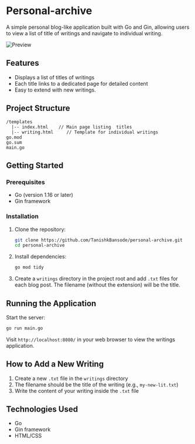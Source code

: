 # Personal-archive

A simple personal blog-like application built with Go and Gin, allowing users to view a list of title of writings  and navigate to individual writing.

![Preview](https://github.com/user-attachments/assets/26341c18-2c8d-42aa-a316-5b5163bd7035)


## Features

- Displays a list of titles of writings
- Each title links to a dedicated page for detailed content
- Easy to extend with new writings.

## Project Structure

```
/templates
  |-- index.html    // Main page listing  titles
  |-- writing.html     // Template for individual writings
go.mod
go.sum
main.go
```

## Getting Started

### Prerequisites

- Go (version 1.16 or later)
- Gin framework

### Installation

1. Clone the repository:
   ```bash
   git clone https://github.com/TanishkBansode/personal-archive.git
   cd personal-archive
   ```

2. Install dependencies:
   ```bash
   go mod tidy
   ```

3. Create a `writings` directory in the project root and add `.txt` files for each blog post. The filename (without the extension) will be the title.

## Running the Application

Start the server:
```bash
go run main.go
```

Visit `http://localhost:8080/` in your web browser to view the writings application.

## How to Add a New Writing

1. Create a new `.txt` file in the `writings` directory
2. The filename should be the title of the writing (e.g., `my-new-lit.txt`)
3. Write the content of your writing inside the `.txt` file

## Technologies Used

* Go
* Gin framework
* HTML/CSS

